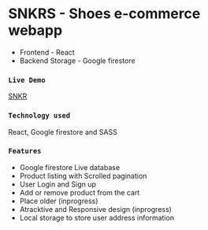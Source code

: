 # SNKRS - Shoes e-commerce webapp

- Frontend - React
- Backend Storage - Google firestore

### `Live Demo`

[SNKR](https://ajay24897.github.io/snkrs/)

### `Technology used`

React, Google firestore and SASS

### `Features`

- Google firestore Live database
- Product listing with Scrolled pagination
- User Login and Sign up
- Add or remove product from the cart
- Place older (inprogress)
- Atracktive and Responsive design (inprogress)
- Local storage to store user address information
